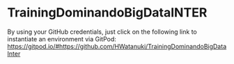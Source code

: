 # TrainingDominandoBigDataINTER

By using your GitHub credentials, just click on the following link to instantiate an environment via GitPod: https://gitpod.io/#https://github.com/HWatanuki/TrainingDominandoBigDataInter
